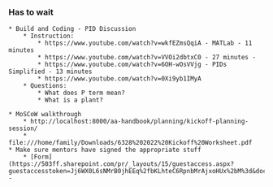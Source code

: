 


### Has to wait
    
    * Build and Coding - PID Discussion
        * Instruction:
            * https://www.youtube.com/watch?v=wkfEZmsQqiA - MATLab - 11 minutes
            * https://www.youtube.com/watch?v=VVOi2dbtxC0 - 27 minutes - 
            * https://www.youtube.com/watch?v=6OH-wOsVVjg - PIDs Simplified - 13 minutes        
            * https://www.youtube.com/watch?v=0Xi9yb1IMyA
        * Questions: 
            * What does P term mean?            
            * What is a plant?

    * MoSCoW walkthrough 
        * http://localhost:8000/aa-handbook/planning/kickoff-planning-session/
        * file:///home/family/Downloads/6328%202022%20Kickoff%20Worksheet.pdf
    * Make sure mentors have signed the appropriate stuff
        * [Form](https://503ff.sharepoint.com/pr/_layouts/15/guestaccess.aspx?guestaccesstoken=Jj6WX0L6sNMrB0jhEEq%2fbKLhteC6RpnbMrAjxoHUx%2bM%3d&docid=1_1a3fa10f8d1a245bf871b6c5490b02836&wdFormId=%7B28189676%2DC8D5%2D4478%2DB0A5%2D0D5B859561F6%7D) - 
